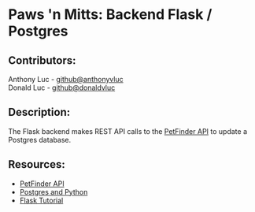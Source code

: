 # **Paws 'n Mitts: Backend Flask / Postgres**

## **Contributors**:
Anthony Luc - [github@anthonyvluc](https://github.com/anthonyvluc)  
Donald Luc - [github@donaldvluc](https://github.com/donaldvluc)


## **Description**:
The Flask backend makes REST API calls to the [PetFinder API](https://api.petfinder.com/) to update a Postgres database.


## **Resources**:
  - [PetFinder API](https://www.petfinder.com/developers/v2/docs/)
  - [Postgres and Python](https://www.postgresqltutorial.com/postgresql-python/)
  - [Flask Tutorial](https://flask.palletsprojects.com/en/2.0.x/tutorial/index.html)

